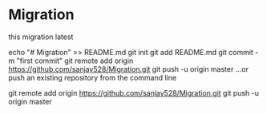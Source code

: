 # Migration

this migration latest

echo "# Migration" >> README.md
git init
git add README.md
git commit -m "first commit"
git remote add origin https://github.com/sanjay528/Migration.git
git push -u origin master
…or push an existing repository from the command line

git remote add origin https://github.com/sanjay528/Migration.git
git push -u origin master
